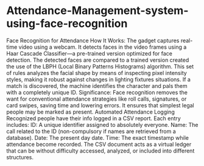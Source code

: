 # Attendance-Management-system-using-face-recognition
Face Recognition for Attendance How It Works: 
The gadget captures real-time video using a webcam. It detects faces in the video frames using a Haar Cascade Classifier—a pre-trained version optimized for face detection. The detected faces are compared to a trained version created the use of the LBPH (Local Binary Patterns Histograms) algorithm. 
This set of rules analyzes the facial shape by means of inspecting pixel intensity styles, making it robust against changes in lighting fixtures situations. If a match is discovered, the machine identifies the character and pals them with a completely unique ID. 
Significance: Face recognition removes the want for conventional attendance strategies like roll calls, signatures, or card swipes, saving time and lowering errors. It ensures that simplest legal people may be marked as present.
Automated Attendance Logging
Recognized people have their info logged in a CSV report. Each entry includes: 
ID: A unique identifier assigned to absolutely everyone. 
Name: The call related to the ID (non-compulsory if names are retrieved from a database). Date: The present day date. 
Time: The exact timestamp while attendance become recorded. 
The CSV document acts as a virtual ledger that can be without difficulty accessed, analyzed, or included into different structures. 
